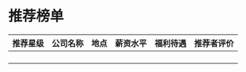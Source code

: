 # 推荐榜单
| 推荐星级 | 公司名称 | 地点 | 薪资水平 | 福利待遇 | 推荐者评价 |
| -------- | -------- | ---- | -------- | -------- | ---------- |
|          |          |      |          |          |            |
|          |          |      |          |          |            |
|          |          |      |          |          |            |
|          |          |      |          |          |            |

